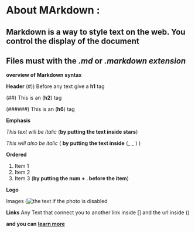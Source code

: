 # About MArkdown :


## Markdown is a way to style text on the web. You control the display of the document

 ## Files must with the *.md* or *.markdown extension*


 **overview of Markdown syntax**

**Header**
(#)) Before any text give a  **h1** tag

(##) This is an (**h2**) tag

(######) This is an (**h6**) tag


**Emphasis**

*This text will be italic* (**by putting the text inside stars**)

_This will also be italic_ ( **by putting the text inside** (_ _ ) )


**Ordered**

1. Item 1
2. Item 2
3. Item 3
(**by putting the num + . before the item**)
 
**Logo**

Images
(![the text if the photo is disabled ](url (adress of the photo))


**Links**
Any Text that connect you to another link inside [] and the url inside ()



**and you can** [**learn more**](https://docs.github.com/en/github/writing-on-github/basic-writing-and-formatting-syntax)